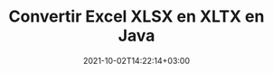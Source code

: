 ---
############################# Static ############################
layout: "autogen-gist"
date: 2021-10-02T14:22:14+03:00
draft: false
path: "fr/total/java/conversion/xlsx-to-xltx/"
other_out_formats: "PDF DOC DOCX DOCM DOT DOTX DOTM TXT RTF HTML HTM MHTML MHT XLS XLSX XLSM XLSB XLT XLTX XLTM XLAM CSV TSV DIF SXC FODS PPT PPTX PPS PPSX PPSM POT POTX PPTM POTM ODT OTT OTP ODP ODS EMZ WMZ SVG SVGZ XPS TEX DCM WMF EMF BMP PNG GIF JPEG TIFF ICO WEBP JP2 TGA PSB PSD EPUB MD XML JSON DICOM FODP JPG"
ad_headline: "Conversion Java XLSX en XLTX"
ad_description: "API de conversion de documents XLSX vers XLTX pour Java | Plus de 100 formats de fichiers pris en charge"

############################# Head ############################
head_title: "Convertir XLSX en XLTX via les API de conversion de feuille de calcul Java"
head_description: "Bibliothèque de conversion de documents Java 100 % native pour convertir la feuille de calcul Excel XLSX en XLTX et plus de 100 autres formats de fichiers d'images et de documents dans les applications Java."

############################# Header ############################
title: "Convertir Excel XLSX en XLTX en Java"
description: "Utilisation de la bibliothèque de conversion de documents Excel native - convertissez XLSX en XLTX et plus de 100 autres formats de fichiers dans tout type d'applications basées sur Java avec la plus grande précision. Travaillez avec un ensemble avancé de fonctionnalités de conversion de documents pour rester aux commandes et personnaliser l'apparence des documents convertis selon vos préférences. Convertissez par programme tous les formats de feuilles de calcul Excel populaires vers et depuis des documents Word, des présentations PowerPoint, des formats de fichier PDF, Photoshop, eBook, Web et image sans utiliser d'API ou de logiciel externe. En travaillant avec l'API de conversion Java Excel, convertissez facilement l'intégralité du document en une seule fois ou choisissez des pages spécifiques du document source en fonction des plages de pages sélectives ou des différents numéros de page pour convertir facilement vers un format de document pris en charge."

############################# SubMenu ############################
submenu:
    enable: false

############################# Content ############################
content:
    enable: true
    block:
    - title_left: "Comment convertir XLSX en XLTX en Java"
      content_left: |
          Effectuez la conversion de fichiers XLSX en XLTX en Java en trois étapes simples. Affichez le document converti tel qu'il est ou affichez-le au format HTML sans aucune dépendance à un logiciel externe.

          -   Créez une nouvelle instance de la classe **Converter** et chargez le fichier XLSX
          -   Définissez **ConvertOptions** pour le type de document XLTX
          -   Appelez la méthode **Convert** de l'instance de classe **Converter** pour la conversion en XLTX
          -   Définir les options du visualiseur HTML
          -   Créez un objet **Viewer** pour afficher le XLTX converti au format HTML
          
      title_right: "Téléchargements et instructions d'installation"
      content_right: |
          Vous avez besoin des espaces de noms `GroupDocs.Conversion` et `GroupDocs.Viewer` pour convertir entre plus de 100 documents et formats de fichiers image tels que PDF, Microsoft Word, Excel, PowerPoint, Project, Visio, Outlook, HTML et diagrammes. Découvrez d'autres [API Java pour les documents Office](https://products.conholdate.com/total/java/) proposés par Conholdate.Total.
          
          Obtenez les fichiers d'assemblage respectifs à partir des [téléchargements](https://downloads.conholdate.com/total/java) ou récupérez l'ensemble du package à partir de [Maven](https://repository.conholdate.com/webapp/#/artifacts/browse/tree/General/repo) pour ajouter `Conholdate.Total` directement dans votre espace de travail.
          
      gisthash: "675fd7fb45acf595fd9f872593eb2899"
      gistfile: "excel-worksheet-to-pdf-conversion.java"

    - title_left: "Convertir Excel en PDF/Word/HTML/PPTX"
      content_left: |
          Convertissez vos feuilles de calcul Excel en d'autres formats de documents populaires tels que PDF, HTML, présentations PowerPoint et formats de fichiers de traitement de texte à l'aide du code Java. Chargez le classeur Excel source et enregistrez-le en tant que document converti dans un autre format de document.

          -   Créez un objet **Converter** et transmettez-lui le fichier XLSX source
          -   Instanciez la classe **ConvertOptions** appropriée, par ex. (**PdfConvertOptions** pour la conversion au format PDF, **WordProcessingConvertOptions** pour la conversion au format Word, **MarkupConvertOptions** pour la conversion au format HTML, **PresentationConvertOptions** pour la conversion au format PowerPoint)
          -   Appelez la méthode **Convert** de l'instance de classe **Converter** pour la conversion au format de document PDF/HTML/PPTX ou DOCX
          
      title_right: "Convertir un document entier ou des pages spécifiques"
      content_right: |
          L'utilisation de l'API de conversion de documents pour Java est très simple et indépendante de la plate-forme car elle ne nécessite l'installation d'aucune application externe telle que Microsoft Office pour effectuer des conversions d'Excel vers d'autres formats de fichiers. Choisissez une liste de pages souhaitées en fonction de numéros de page variés ou convertissez une série de pages consécutives dans l'un des formats de document pris en charge.
          
          Chargez les documents source à l'aide d'options étendues pour gérer les commentaires, les annotations, les filigranes et les mots de passe dans les documents protégés pendant le processus de conversion des fichiers. Vous pouvez également personnaliser l'apparence des documents convertis à l'aide d'un ensemble flexible de fonctionnalités de manipulation de documents.
          
      gisthash: "675fd7fb45acf595fd9f872593eb2899"
      gistfile: "excel-to-pdf-word-html-powerpoint-conversion.java"
          
    - title_left: "Convertir XLSX protégé par mot de passe en XLTX"
      content_left: |
          Chargez et convertissez avec précision des documents protégés par un mot de passe dans vos applications basées sur Java. L'API de conversion de format de fichier prend également en charge le rendu de documents distants à partir de différentes sources, notamment S3, Blob, FTP, Stream, URL ou un disque local.

          -   Créer une nouvelle instance de la classe **Converter** et transmettre le chemin du document source
          -   Instanciez la classe **ConvertOptions** appropriée, par ex. (PdfConvertOptions, WordProcessingConvertOptions, SpreadsheetConvertOptions, etc.)
          -   Appelez la méthode **Convert** de l'instance de classe **Converter** et transmettez le nom de fichier du document converti
        
      title_right: "Extraction d'informations sur les documents sources"
      content_right: |
          La fonction d'extraction d'informations sur les documents permet non seulement d'obtenir les informations de base sur le fichier du document source, mais elle prend également en charge l'extraction de certaines informations précieuses spécifiques au format de fichier, telles que les dates de début et de fin du projet d'un fichier Microsoft Project, toute restriction d'impression sur un document PDF, liste des dossiers contenus dans un fichier de données Outlook, etc.

          Convertissez les formats de fichiers de documents populaires sur différents systèmes d'exploitation tels que Windows, Linux ou macOS tout en utilisant des environnements de développement tels que NetBeans, IntelliJ IDEA et Eclipse.
          
      gisthash: "35e23082b8fa43502d6784c38947eef1"
      gistfile: "password-protected-word-document-to-pdf-conversion.java"

    - title_left: "Ajouter un filigrane à Excel et convertir en PDF"
      content_left: |
          L'API de conversion de documents Java vous permet de convertir avec précision des documents de feuille de calcul Excel exactement comme le fichier d'origine et d'appliquer un filigrane de texte aux pages de document converties. Utilisez les options de filigrane telles que la police, la couleur, la largeur, la hauteur, l'arrière-plan et l'angle de rotation tout en ajoutant le texte en filigrane au document Excel et en le convertissant en fichier PDF.

          -   Créez une nouvelle instance de la classe **Converter** et chargez le document d'entrée
          -   Instanciez la classe **ConvertOptions** appropriée, par ex. (PdfConvertOptions, WordProcessingConvertOptions, SpreadsheetConvertOptions, etc.)
          -   Définir la propriété **Watermark** de l'instance **ConvertOptions**
          -   Spécifiez les propriétés du filigrane (couleur, largeur, texte, hauteur, etc.)
          -   Appelez la méthode **Convert** de l'instance de classe **Converter** pour la conversion en PDF
        
      title_right: "Mise en cache des résultats des documents convertis"
      content_right: |
          Dans certains cas, la taille du document converti est plus grande et la conversion prend du temps. La bibliothèque de conversion de documents offre la fonction de mise en cache pour gérer efficacement de telles situations et accélérer le processus de conversion répétitif. Activez l'interface ICache pour qu'elle fonctionne avec l'implémentation du cache personnalisé à l'aide du point d'extension et contrôlez la conversion du cache, comme vous le souhaitez.

          Le résultat de la conversion est enregistré sur le lecteur local par défaut, mais tout type de stockage de cache peut être pris en charge en implémentant les interfaces appropriées telles qu'Amazon S3, Dropbox, Google Drive, Windows Azure, Reddis ou tout autre.
          
      gisthash: "6999e55b491eea2906d7fefe2e636e33"
      gistfile: "add-watermark-to-excel-worksheet-and-convert-to-pdf.java"
############################# About Formats ############################
about_formats:
    enable: false
############################# More Formats ############################
more_formats:
    enable: true
    auto: false
    other_out_formats: PDF DOC DOCX DOCM DOT DOTX DOTM TXT RTF HTML HTM MHTML MHT XLS XLSX XLSM XLSB XLT XLTX XLTM XLAM CSV TSV DIF SXC FODS PPT PPTX PPS PPSX PPSM POT POTX PPTM POTM ODT OTT OTP ODP ODS EMZ WMZ SVG SVGZ XPS TEX DCM WMF EMF BMP PNG GIF JPEG TIFF ICO WEBP JP2 TGA PSB PSD EPUB MD XML JSON DICOM FODP JPG
############################# Back to top ###############################
back_to_top:
  enable: true
---